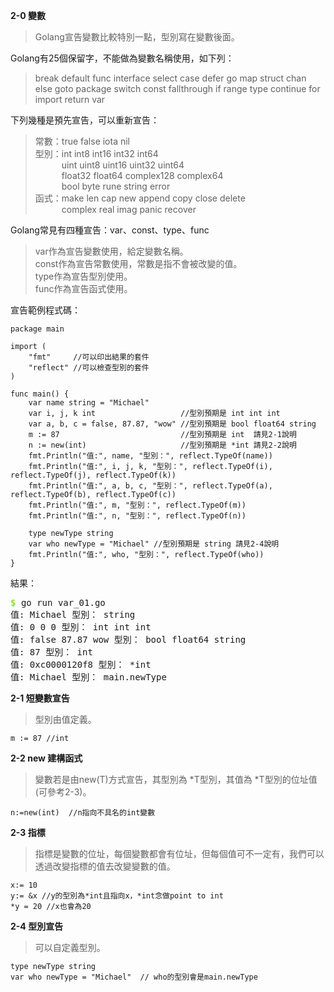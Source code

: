 **2-0 變數**
> Golang宣告變數比較特別一點，型別寫在變數後面。  

Golang有25個保留字，不能做為變數名稱使用，如下列：  
> break default func interface select
> case defer go map struct
> chan else goto package switch
> const fallthrough if range type
> continue for import return var

下列幾種是預先宣告，可以重新宣告：
> 常數：true false iota nil  
> 型別：int int8 int16 int32 int64  
> &emsp;&emsp;&emsp;uint uint8 uint16 uint32 uint64  
> &emsp;&emsp;&emsp;float32 float64 complex128 complex64  
> &emsp;&emsp;&emsp;bool byte rune string error  
> 函式：make len cap new append copy close delete  
> &emsp;&emsp;&emsp;complex real imag panic recover

Golang常見有四種宣告：var、const、type、func
> var作為宣告變數使用，給定變數名稱。  
> const作為宣告常數使用，常數是指不會被改變的值。  
> type作為宣告型別使用。  
> func作為宣告函式使用。  

宣告範例程式碼：
```
package main

import (
	"fmt"     //可以印出結果的套件
	"reflect" //可以檢查型別的套件
)

func main() {
	var name string = "Michael"
	var i, j, k int                   //型別預期是 int int int
	var a, b, c = false, 87.87, "wow" //型別預期是 bool float64 string
	m := 87                           //型別預期是 int  請見2-1說明
	n := new(int)                     //型別預期是 *int 請見2-2說明
	fmt.Println("值:", name, "型別：", reflect.TypeOf(name))
	fmt.Println("值:", i, j, k, "型別：", reflect.TypeOf(i), reflect.TypeOf(j), reflect.TypeOf(k))
	fmt.Println("值:", a, b, c, "型別：", reflect.TypeOf(a), reflect.TypeOf(b), reflect.TypeOf(c))
	fmt.Println("值:", m, "型別：", reflect.TypeOf(m))
	fmt.Println("值:", n, "型別：", reflect.TypeOf(n))

	type newType string
	var who newType = "Michael" //型別預期是 string 請見2-4說明
	fmt.Println("值:", who, "型別：", reflect.TypeOf(who))
}
```
結果：
<pre><font color="#8AE234"><b>$</b></font><b> </b>go run var_01.go
值: Michael 型別： string
值: 0 0 0 型別： int int int
值: false 87.87 wow 型別： bool float64 string
值: 87 型別： int
值: 0xc0000120f8 型別： *int
值: Michael 型別： main.newType
</pre>

**2-1 短變數宣告**
> 型別由值定義。

```
m := 87 //int
```

**2-2 new 建構函式**
> 變數若是由new(T)方式宣告，其型別為 *T型別，其值為 *T型別的位址值(可參考2-3)。  

```
n:=new(int)  //n指向不具名的int變數
```

**2-3 指標**
> 指標是變數的位址，每個變數都會有位址，但每個值可不一定有，我們可以透過改變指標的值去改變變數的值。

```
x:= 10
y:= &x //y的型別為*int且指向x，*int念做point to int
*y = 20 //x也會為20
```

**2-4 型別宣告** 
> 可以自定義型別。   

```
type newType string
var who newType = "Michael"  // who的型別會是main.newType

```